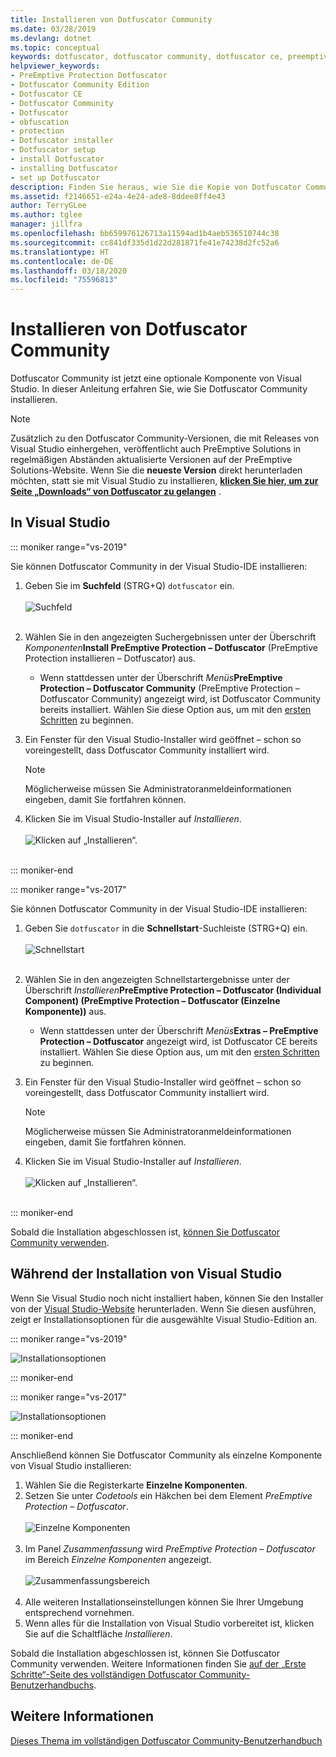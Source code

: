 ```yaml
---
title: Installieren von Dotfuscator Community
ms.date: 03/28/2019
ms.devlang: dotnet
ms.topic: conceptual
keywords: dotfuscator, dotfuscator community, dotfuscator ce, preemptive, preemptive solutions, preemptive protection, protection, community edition, obfuskation, .NET, kostenlos, visual studio 2017, visual studio 2019, visual studio, installieren
helpviewer_keywords:
- PreEmptive Protection Dotfuscator
- Dotfuscator Community Edition
- Dotfuscator CE
- Dotfuscator Community
- Dotfuscator
- obfuscation
- protection
- Dotfuscator installer
- Dotfuscator setup
- install Dotfuscator
- installing Dotfuscator
- set up Dotfuscator
description: Finden Sie heraus, wie Sie die Kopie von Dotfuscator Community, die kostenlos in Visual Studio enthalten ist, installieren.
ms.assetid: f2146651-e24a-4e24-ade8-8ddee8ff4e43
author: TerryGLee
ms.author: tglee
manager: jillfra
ms.openlocfilehash: bb659976126713a11594ad1b4aeb536510744c38
ms.sourcegitcommit: cc841df335d1d22d281871fe41e74238d2fc52a6
ms.translationtype: HT
ms.contentlocale: de-DE
ms.lasthandoff: 03/18/2020
ms.locfileid: "75596813"
---
```

# <a name="install-dotfuscator-community"></a>Installieren von Dotfuscator Community

Dotfuscator Community ist jetzt eine optionale Komponente von Visual Studio.
In dieser Anleitung erfahren Sie, wie Sie Dotfuscator Community installieren.

> [!NOTE]
> Zusätzlich zu den Dotfuscator Community-Versionen, die mit Releases von Visual Studio einhergehen, veröffentlicht auch PreEmptive Solutions in regelmäßigen Abständen aktualisierte Versionen auf der PreEmptive Solutions-Website.
> Wenn Sie die **neueste Version** direkt herunterladen möchten, statt sie mit Visual Studio zu installieren, **[klicken Sie hier, um zur Seite „Downloads“ von Dotfuscator zu gelangen][download]** .

## <a name="within-visual-studio"></a>In Visual Studio

::: moniker range="vs-2019"

Sie können Dotfuscator Community in der Visual Studio-IDE installieren:

1. Geben Sie im **Suchfeld** (STRG+Q) `dotfuscator` ein. <br/> <br/> ![Suchfeld](media/install_in_vs19_12.png) <br/> <br/>

2. Wählen Sie in den angezeigten Suchergebnissen unter der Überschrift *Komponenten***Install PreEmptive Protection – Dotfuscator** (PreEmptive Protection installieren – Dotfuscator) aus.
   * Wenn stattdessen unter der Überschrift *Menüs***PreEmptive Protection – Dotfuscator Community** (PreEmptive Protection – Dotfuscator Community) angezeigt wird, ist Dotfuscator Community bereits installiert. Wählen Sie diese Option aus, um mit den [ersten Schritten][get-started] zu beginnen.

3. Ein Fenster für den Visual Studio-Installer wird geöffnet – schon so voreingestellt, dass Dotfuscator Community installiert wird.
   > [!NOTE]
   > Möglicherweise müssen Sie Administratoranmeldeinformationen eingeben, damit Sie fortfahren können.

4. Klicken Sie im Visual Studio-Installer auf *Installieren*. <br/> <br/> ![Klicken auf „Installieren“.](media/install_in_vs19_34.png) <br/> <br/>

::: moniker-end

::: moniker range="vs-2017"

Sie können Dotfuscator Community in der Visual Studio-IDE installieren:

1. Geben Sie `dotfuscator` in die **Schnellstart**-Suchleiste (STRG+Q) ein. <br/> <br/> ![Schnellstart](media/install_from_vs_12.png) <br/> <br/>

2. Wählen Sie in den angezeigten Schnellstartergebnisse unter der Überschrift *Installieren***PreEmptive Protection – Dotfuscator (Individual Component) (PreEmptive Protection – Dotfuscator (Einzelne Komponente))** aus.
   * Wenn stattdessen unter der Überschrift *Menüs***Extras – PreEmptive Protection – Dotfuscator** angezeigt wird, ist Dotfuscator CE bereits installiert. Wählen Sie diese Option aus, um mit den [ersten Schritten][get-started] zu beginnen.

3. Ein Fenster für den Visual Studio-Installer wird geöffnet – schon so voreingestellt, dass Dotfuscator Community installiert wird.
   > [!NOTE]
   > Möglicherweise müssen Sie Administratoranmeldeinformationen eingeben, damit Sie fortfahren können.

4. Klicken Sie im Visual Studio-Installer auf *Installieren*. <br/> <br/> ![Klicken auf „Installieren“.](media/install_from_vs_345.png) <br/> <br/>

::: moniker-end

Sobald die Installation abgeschlossen ist, [können Sie Dotfuscator Community verwenden][get-started].

## <a name="during-visual-studio-installation"></a>Während der Installation von Visual Studio

Wenn Sie Visual Studio noch nicht installiert haben, können Sie den Installer von der [Visual Studio-Website][vs-install] herunterladen.
Wenn Sie diesen ausführen, zeigt er Installationsoptionen für die ausgewählte Visual Studio-Edition an.

::: moniker range="vs-2019"

![Installationsoptionen](media/install_ui.png)

::: moniker-end

::: moniker range="vs-2017"

![Installationsoptionen](media/install_ui_17.png)

::: moniker-end

Anschließend können Sie Dotfuscator Community als einzelne Komponente von Visual Studio installieren:

1. Wählen Sie die Registerkarte **Einzelne Komponenten**.
2. Setzen Sie unter *Codetools* ein Häkchen bei dem Element *PreEmptive Protection – Dotfuscator*.<br/> <br/> ![Einzelne Komponenten](media/install_individually_12.png) <br/> <br/>
3. Im Panel *Zusammenfassung* wird *PreEmptive Protection – Dotfuscator* im Bereich *Einzelne Komponenten* angezeigt. <br/> <br/> ![Zusammenfassungsbereich](media/install_individually_3.png) <br/> <br/>
4. Alle weiteren Installationseinstellungen können Sie Ihrer Umgebung entsprechend vornehmen.
5. Wenn alles für die Installation von Visual Studio vorbereitet ist, klicken Sie auf die Schaltfläche *Installieren*.

Sobald die Installation abgeschlossen ist, können Sie Dotfuscator Community verwenden. Weitere Informationen finden Sie [auf der „Erste Schritte“-Seite des vollständigen Dotfuscator Community-Benutzerhandbuchs][get-started].

## <a name="see-also"></a>Weitere Informationen

[Dieses Thema im vollständigen Dotfuscator Community-Benutzerhandbuch](https://www.preemptive.com/dotfuscator/ce/docs/help/)

<!-- Copyright © 2019 PreEmptive Solutions, LLC -->

[vs-install]:  https://visualstudio.microsoft.com/downloads/
[get-started]:  https://www.preemptive.com/dotfuscator/ce/docs/help/gui_getstarted.html

[download]:  https://www.preemptive.com/products/dotfuscator/downloads

[full]:  https://www.preemptive.com/dotfuscator/ce/docs/help/intro_install.html
